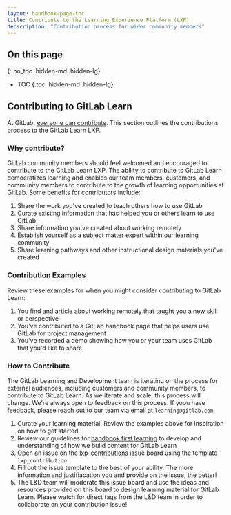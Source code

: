 ```yaml
---
layout: handbook-page-toc
title: Contribute to the Learning Experience Platform (LXP)
decscription: "Contribution process for wider community members"
---
```


## On this page
{:.no_toc .hidden-md .hidden-lg}

- TOC
{:toc .hidden-md .hidden-lg}

## Contributing to GitLab Learn

At GitLab, [everyone can contribute](https://about.gitlab.com/company/strategy/#mission). This section outlines the contributions process to the GitLab Learn LXP.

### Why contribute?

GitLab community members should feel welcomed and encouraged to contribute to the GitLab Learn LXP. The ability to contribute to GitLab Learn democratizes learning and enables our team members, customers, and community members to contribute to the growth of learning opportunities at GitLab. Some benefits for contributors include:

1. Share the work you've created to teach others how to use GitLab
1. Curate existing information that has helped you or others learn to use GitLab
1. Share information you've created about working remotely
1. Establish yourself as a subject matter expert within our learning community
1. Share learning pathways and other instructional design materials you've created

### Contribution Examples

Review these examples for when you might consider contributing to GitLab Learn:

1. You find and article about working remotely that taught you a new skill or perspective
1. You've contributed to a GitLab handbook page that helps users use GitLab for project management
1. You've recorded a demo showing how you or your team uses GitLab that you'd like to share

### How to Contribute

The GitLab Learning and Development team is iterating on the process for external audiences, including customers and community members, to contribute to GitLab Learn. As we iterate and scale, this process will change. We're always open to feedback on this process. If yoou have feedback, please reach out to our team via email at `learning@gitlab.com`.

1. Curate your learning material. Review the examples above for inspiration on how to get started.
1. Review our guidelines for [handbook first learning](/handbook/people-group/learning-and-development/interactive-learning/) to develop and understanding of how we build content for GitLab Learn
1. Open an issue on the [lxp-contributions issue board](https://gitlab.com/gitlab-com/people-group/learning-development/lxp-contributions/-/boards) using the template `lxp_contribution`.
1. Fill out the issue template to the best of your ability. The more information and justifiacation you and provide on the issue, the better!
1. The L&D team will moderate this issue board and use the ideas and resources provided on this board to design learning material for GitLab Learn. Please watch for direct tags from the L&D team in order to collaborate on your contribution issue!



